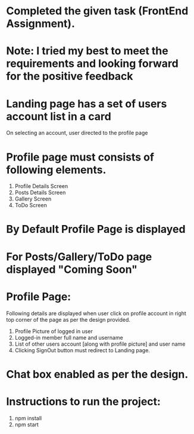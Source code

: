 # Completed the given task (FrontEnd Assignment).

# Note: I tried my best to meet the requirements and looking forward for the positive feedback

# Landing page has a set of users account list in a card

On selecting an account, user directed to the profile page

# Profile page must consists of following elements.
1. Profile Details Screen
2. Posts Details Screen
3. Gallery Screen
4. ToDo Screen

# By Default Profile Page is displayed

# For Posts/Gallery/ToDo page displayed "Coming Soon"

# Profile Page:
Following details are displayed when user click on profile account in right top corner
of the page as per the design provided.

1. Profile Picture of logged in user
2. Logged-in member full name and username
3. List of other users account [along with profile picture] and user name
4. Clicking SignOut button must redirect to Landing page.

# Chat box enabled as per the design.


# Instructions to run the project:
1. npm install
2. npm start
